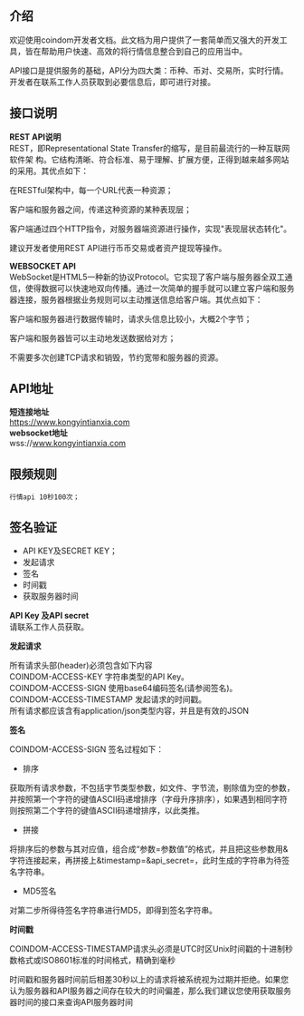 ##  介绍

欢迎使用coindom开发者文档。此文档为用户提供了一套简单而又强大的开发工具，皆在帮助用户快速、高效的将行情信息整合到自己的应用当中。

API接口是提供服务的基础，API分为四大类：币种、币对、交易所，实时行情。开发者在联系工作人员获取到必要信息后，即可进行对接。  

## 接口说明
**REST API说明**  
REST，即Representational State Transfer的缩写，是目前最流行的一种互联网软件架  构。它结构清晰、符合标准、易于理解、扩展方便，正得到越来越多网站的采用。其优点如下：

在RESTful架构中，每一个URL代表一种资源；

客户端和服务器之间，传递这种资源的某种表现层；

客户端通过四个HTTP指令，对服务器端资源进行操作，实现"表现层状态转化"。

建议开发者使用REST API进行币币交易或者资产提现等操作。

**WEBSOCKET API**  
WebSocket是HTML5一种新的协议Protocol。它实现了客户端与服务器全双工通信，使得数据可以快速地双向传播。通过一次简单的握手就可以建立客户端和服务器连接，服务器根据业务规则可以主动推送信息给客户端。其优点如下：

客户端和服务器进行数据传输时，请求头信息比较小，大概2个字节；

客户端和服务器皆可以主动地发送数据给对方；

不需要多次创建TCP请求和销毁，节约宽带和服务器的资源。

## API地址
**短连接地址**    
https://www.kongyintianxia.com  
**websocket地址**  
wss://www.kongyintianxia.com
## 限频规则
    行情api 10秒100次；
## 签名验证
* API KEY及SECRET KEY；
* 发起请求
* 签名
* 时间戳
* 获取服务器时间

**API Key 及API secret**  
请联系工作人员获取。

**发起请求**

所有请求头部(header)必须包含如下内容  
COINDOM-ACCESS-KEY 字符串类型的API Key。  
COINDOM-ACCESS-SIGN 使用base64编码签名(请参阅签名)。  
COINDOM-ACCESS-TIMESTAMP 发起请求的时间戳。  
所有请求都应该含有application/json类型内容，并且是有效的JSON

**签名**

COINDOM-ACCESS-SIGN 签名过程如下：

*  排序

获取所有请求参数，不包括字节类型参数，如文件、字节流，剔除值为空的参数，并按照第一个字符的键值ASCII码递增排序（字母升序排序），如果遇到相同字符则按照第二个字符的键值ASCII码递增排序，以此类推。

*  拼接

将排序后的参数与其对应值，组合成“参数=参数值”的格式，并且把这些参数用&字符连接起来，再拼接上&timestamp=<COINDOM-ACCESS-TIMESTAMP>&api_secret=<API secret>，此时生成的字符串为待签名字符串。

*  MD5签名

对第二步所得待签名字符串进行MD5，即得到签名字符串。

**时间戳**

COINDOM-ACCESS-TIMESTAMP请求头必须是UTC时区Unix时间戳的十进制秒数格式或ISO8601标准的时间格式，精确到毫秒

时间戳和服务器时间前后相差30秒以上的请求将被系统视为过期并拒绝。如果您认为服务器和API服务器之间存在较大的时间偏差，那么我们建议您使用获取服务器时间的接口来查询API服务器时间